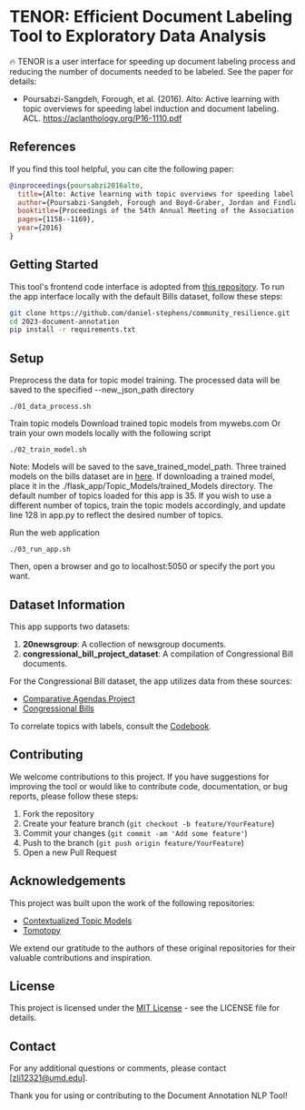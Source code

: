 # TENOR: Efficient Document Labeling Tool to Exploratory Data Analysis

:fire:
TENOR is a user interface for speeding up document labeling process and reducing the number of documents needed to be labeled. See the paper for details:
- Poursabzi-Sangdeh, Forough, et al. (2016). Alto: Active learning with topic overviews for speeding label induction and document labeling. ACL. https://aclanthology.org/P16-1110.pdf


## References

If you find this tool helpful, you can cite the following paper:

```bibtex
@inproceedings{poursabzi2016alto,
  title={Alto: Active learning with topic overviews for speeding label induction and document labeling},
  author={Poursabzi-Sangdeh, Forough and Boyd-Graber, Jordan and Findlater, Leah and Seppi, Kevin},
  booktitle={Proceedings of the 54th Annual Meeting of the Association for Computational Linguistics (Volume 1: Long Papers)},
  pages={1158--1169},
  year={2016}
}
```


## Getting Started

This tool's frontend code interface is adopted from [this repository](https://github.com/daniel-stephens/community_resilience). To run the app interface locally with the default Bills dataset, follow these steps:


```bash
git clone https://github.com/daniel-stephens/community_resilience.git
cd 2023-document-annotation
pip install -r requirements.txt
```

## Setup
Preprocess the data for topic model training. The processed data will be saved to the specified --new_json_path directory
```
./01_data_process.sh
```

Train topic models Download trained topic models from mywebs.com Or train your own models locally with the following script
```
./02_train_model.sh
```

Note: Models will be saved to the save_trained_model_path. Three trained models on the bills dataset are in [here](https://drive.google.com/drive/folders/1-k6YcC2KLp8iULGF5zmpAYlpk49dbX4W?usp=sharing). If downloading a trained model, place it in the ./flask_app/Topic_Models/trained_Models directory. The default number of topics loaded for this app is 35. If you wish to use a different number of topics, train the topic models accordingly, and update line 128 in app.py to reflect the desired number of topics.

Run the web application
```
./03_run_app.sh
```

Then, open a browser and go to localhost:5050 or specify the port you want.


## Dataset Information

This app supports two datasets:

1. **20newsgroup**: A collection of newsgroup documents.
2. **congressional_bill_project_dataset**: A compilation of Congressional Bill documents.

For the Congressional Bill dataset, the app utilizes data from these sources:

- [Comparative Agendas Project](https://www.comparativeagendas.net/us)
- [Congressional Bills](http://www.congressionalbills.org)

To correlate topics with labels, consult the [Codebook](https://comparativeagendas.s3.amazonaws.com/codebookfiles/Codebook_PAP_2019.pdf).

## Contributing

We welcome contributions to this project. If you have suggestions for improving the tool or would like to contribute code, documentation, or bug reports, please follow these steps:

1. Fork the repository
2. Create your feature branch (`git checkout -b feature/YourFeature`)
3. Commit your changes (`git commit -am 'Add some feature'`)
4. Push to the branch (`git push origin feature/YourFeature`)
5. Open a new Pull Request

## Acknowledgements

This project was built upon the work of the following repositories:
- [Contextualized Topic Models](https://github.com/MilaNLProc/contextualized-topic-models)
- [Tomotopy](https://github.com/bab2min/tomotopy)

We extend our gratitude to the authors of these original repositories for their valuable contributions and inspiration.

## License

This project is licensed under the [MIT License](LICENSE.md) - see the LICENSE file for details.

## Contact

For any additional questions or comments, please contact [zli12321@umd.edu].

Thank you for using or contributing to the Document Annotation NLP Tool!
